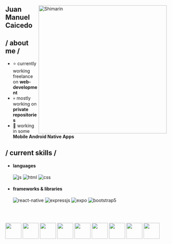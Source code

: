 <div>
  <img align="right" width="400" alt="Shimarin" src="https://juanmanuelcaicedo.com/images/juanma_color.png"/>
<h2>Juan Manuel Caicedo</h2>

<h2> / about me /</h2>
  
- ⭐ currently working freelance on **web-development**
- 💀 mostly working on **private repositories**
- 👾 working in some **Mobile Android Native Apps**
  
<h2> / current skills / </h2>
  
- <h4> languages </h4>
  <img src = "https://img.shields.io/badge/JavaScript-323330?style=for-the-badge&logo=javascript&logoColor=F7DF1E" alt = "js" />
  <img src = "https://img.shields.io/badge/HTML5-E34F26?style=for-the-badge&logo=html5&logoColor=white" alt = "html" />
  <img src = "https://img.shields.io/badge/CSS3-1572B6?style=for-the-badge&logo=css3&logoColor=white" alt = "css" />
  
  
- <h4> frameworks & libraries </h4>
  <img src = "https://img.shields.io/badge/react_native-%2320232a.svg?style=for-the-badge&logo=react&logoColor=%2361DAFB" alt = "react-native" />
  <img src = "https://img.shields.io/badge/express.js-%23404d59.svg?style=for-the-badge&logo=express&logoColor=%2361DAFB" alt = "expressjs" />
  <img src = "https://img.shields.io/badge/expo-1C1E24?style=for-the-badge&logo=expo&logoColor=#D04A37" alt = "expo" />
  <img src = "https://img.shields.io/badge/bootstrap-%23563D7C.svg?style=for-the-badge&logo=bootstrap&logoColor=white" alt = "bootstrap5" />
  
  
  </br></br>
  
  </div>


<img src="https://github.com/vimalverma558/vimalverma558/blob/v2/img/icons8-html-5.svg" width="50px">
<img src="https://github.com/vimalverma558/vimalverma558/blob/v2/img/icons8-css3.svg" width="50px">
<img src="https://github.com/vimalverma558/vimalverma558/blob/v2/img/icons8-bootstrap.svg" width="50px">
<img src="https://github.com/vimalverma558/vimalverma558/blob/v2/img/icons8-javascript-logo.svg" width="50px">
<img src="https://github.com/vimalverma558/vimalverma558/blob/v2/img/icons8-react.svg" width="50px">
<img src="https://github.com/vimalverma558/vimalverma558/blob/v2/img/icons8-nodejs.svg" width="50px">
<img src="https://github.com/vimalverma558/vimalverma558/blob/v2/img/icons8-firebase.svg" width="50px">
<img src="https://github.com/vimalverma558/vimalverma558/blob/v2/img/icons8-git.svg" width="50px">
<img src="https://github.com/vimalverma558/vimalverma558/blob/v2/img/icons8-github.svg" width="50px">


